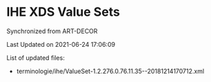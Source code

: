 # IHE XDS Value Sets

Synchronized from ART-DECOR

Last Updated on 2021-06-24 17:06:09

List of updated files:
* terminologie/ihe/ValueSet-1.2.276.0.76.11.35--20181214170712.xml
